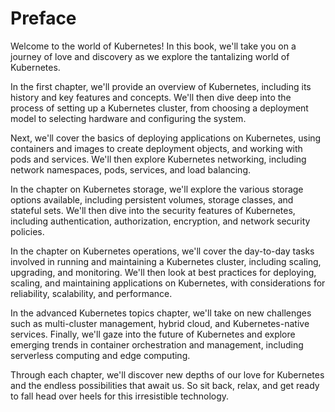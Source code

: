 # Preface

Welcome to the world of Kubernetes! In this book, we'll take you on a journey of love and discovery as we explore the tantalizing world of Kubernetes.

In the first chapter, we'll provide an overview of Kubernetes, including its history and key features and concepts. We'll then dive deep into the process of setting up a Kubernetes cluster, from choosing a deployment model to selecting hardware and configuring the system.

Next, we'll cover the basics of deploying applications on Kubernetes, using containers and images to create deployment objects, and working with pods and services. We'll then explore Kubernetes networking, including network namespaces, pods, services, and load balancing.

In the chapter on Kubernetes storage, we'll explore the various storage options available, including persistent volumes, storage classes, and stateful sets. We'll then dive into the security features of Kubernetes, including authentication, authorization, encryption, and network security policies.

In the chapter on Kubernetes operations, we'll cover the day-to-day tasks involved in running and maintaining a Kubernetes cluster, including scaling, upgrading, and monitoring. We'll then look at best practices for deploying, scaling, and maintaining applications on Kubernetes, with considerations for reliability, scalability, and performance.

In the advanced Kubernetes topics chapter, we'll take on new challenges such as multi-cluster management, hybrid cloud, and Kubernetes-native services. Finally, we'll gaze into the future of Kubernetes and explore emerging trends in container orchestration and management, including serverless computing and edge computing.

Through each chapter, we'll discover new depths of our love for Kubernetes and the endless possibilities that await us. So sit back, relax, and get ready to fall head over heels for this irresistible technology.

